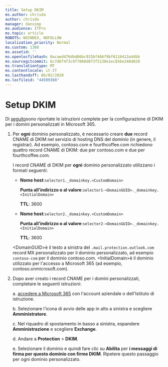 ```yaml
---
title: Setup DKIM
ms.author: chrisda
author: chrisda
manager: dansimp
ms.audience: ITPro
ms.topic: article
ROBOTS: NOINDEX, NOFOLLOW
localization_priority: Normal
ms.custom: 1388
ms.assetid: ''
ms.openlocfilehash: 0acaed476dbd06bc933bf466f9bf6116413a44bb
ms.sourcegitcommit: bc7d6f4f3c9f7060d073f5130e1ec856e248d020
ms.translationtype: MT
ms.contentlocale: it-IT
ms.lasthandoff: 06/02/2020
ms.locfileid: "44509388"
---
```

# <a name="setup-dkim"></a>Setup DKIM

Di [seguito](https://docs.microsoft.com/microsoft-365/security/office-365-security/use-dkim-to-validate-outbound-email#steps-you-need-to-do-to-manually-set-up-dkim)sono riportate le istruzioni complete per la configurazione di DKIM per i domini personalizzati in Microsoft 365.

1. Per **ogni** dominio personalizzato, è necessario creare **due** record CNAME di DKIM nel servizio di hosting DNS del dominio (in genere, il registrar). Ad esempio, contoso.com e fourthcoffee.com richiedono quattro record CNAME di DKIM: due per contoso.com e due per fourthcoffee.com.

   I record CNAME di DKIM per **ogni** dominio personalizzato utilizzano i formati seguenti:

   - **Nome host**:`selector1._domainkey.<CustomDomain>`

     **Punta all'indirizzo o al valore**:`selector1-<DomainGUID>._domainkey.<InitialDomain>`

     **TTL**: 3600

   - **Nome host**:`selector2._domainkey.<CustomDomain>`

     **Punta all'indirizzo o al valore**:`selector2-<DomainGUID>._domainkey.<InitialDomain>`

     **TTL**: 3600

   \<DomainGUID\>è il testo a sinistra del `.mail.protection.outlook.com` record MX personalizzato per il dominio personalizzato, ad esempio `contoso-com` per il dominio contoso.com. \<InitialDomain\>è il dominio utilizzato per l'accesso a Microsoft 365 (ad esempio, contoso.onmicrosoft.com).

2. Dopo aver creato i record CNAME per i domini personalizzati, completare le seguenti istruzioni:

   a. [accedere a Microsoft 365](https://support.office.microsoft.com/article/e9eb7d51-5430-4929-91ab-6157c5a050b4) con l'account aziendale o dell'Istituto di istruzione.

   b. Selezionare l'icona di avvio delle app in alto a sinistra e scegliere **Amministratore**.

   c. Nel riquadro di spostamento in basso a sinistra, espandere **Amministrazione** e scegliere **Exchange**.

   d. Andare a **Protection**  >  **DKIM**.

   e. Selezionare il dominio e quindi fare clic su **Abilita** per **i messaggi di firma per questo dominio con firme DKIM**. Ripetere questo passaggio per ogni dominio personalizzato.
